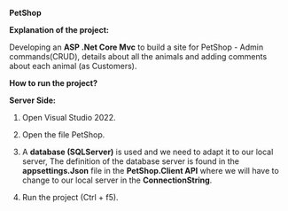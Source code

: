 **PetShop**

**Explanation of the project:**

Developing an **ASP .Net Core Mvc** to build a site for PetShop - Admin commands(CRUD),
details about all the animals and adding comments about each animal (as Customers).

**How to run the project?**

**Server Side:**

1) Open Visual Studio 2022.

2) Open the file PetShop.

3) A **database (SQLServer)** is used and we need to adapt it to our local server,
  The definition of the database server is found in the **appsettings.Json** file
  in the **PetShop.Client API** where we will have to change to our local server in the **ConnectionString**.

4) Run the project (Ctrl + f5).
